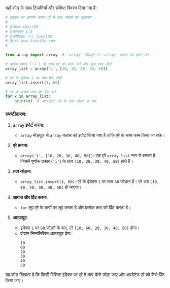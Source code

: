 यहाँ कोड के साथ टिप्पणियाँ और संक्षिप्त विवरण दिया गया है:

```python
# इंडेक्स का उपयोग करके एरे में तत्व जोड़ने का उदाहरण
# 
# @लेखक SunilOS  
# @संस्करण 1.0
# @कॉपीराइट (c) SunilOS  
# @Url www.SunilOs.com
#

from array import array  # 'array' मॉड्यूल से 'array' क्लास को इंपोर्ट करें

# पूर्णांक प्रकार ('i') के साथ एरे को प्रारंभ करें और कुछ तत्व जोड़ें
array_list = array('i', [10, 20, 30, 40, 50])

# एरे के इंडेक्स 1 पर तत्व 60 जोड़ें
array_list.insert(1, 60)

# एरे के प्रत्येक तत्व को प्रिंट करें
for x in array_list:
    print(x)  # आउटपुट: एरे के तत्व जोड़ने के बाद
```

### स्पष्टीकरण:

1. **`array` इंपोर्ट करना**:
   - `array` मॉड्यूल से `array` क्लास को इंपोर्ट किया गया है ताकि एरे के साथ काम किया जा सके।

2. **एरे बनाना**:
   - `array('i', [10, 20, 30, 40, 50])`: एक एरे `array_list` नाम से बनाता है जिसमें पूर्णांक प्रकार (`'i'`) के तत्व `[10, 20, 30, 40, 50]` होते हैं।

3. **तत्व जोड़ना**:
   - `array_list.insert(1, 60)`: एरे के इंडेक्स `1` पर तत्व `60` जोड़ता है। एरे अब `[10, 60, 20, 30, 40, 50]` हो जाएगा।

4. **आयात और प्रिंट करना**:
   - `for` लूप एरे के तत्वों पर लूप करता है और प्रत्येक तत्व को प्रिंट करता है।

5. **आउटपुट**:
   - इंडेक्स `1` पर `60` जोड़ने के बाद, एरे `[10, 60, 20, 30, 40, 50]` होगा।
   - प्रोग्राम निम्नलिखित आउटपुट देगा:
     ```
     10
     60
     20
     30
     40
     50
     ```

यह कोड दिखाता है कि किसी विशिष्ट इंडेक्स पर एरे में तत्व कैसे जोड़ा जाए और अपडेटेड एरे को कैसे प्रिंट किया जाए।
